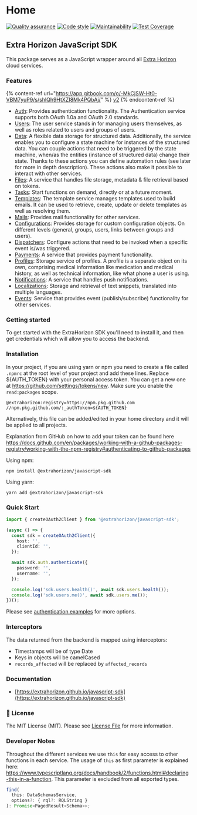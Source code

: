# Home

[![Quality assurance](https://github.com/ExtraHorizon/javascript-sdk/actions/workflows/qualilty-assurance.yml/badge.svg?branch=master)](https://github.com/ExtraHorizon/javascript-sdk/actions/workflows/qualilty-assurance.yml) [![Code style](https://github.com/ExtraHorizon/javascript-sdk/actions/workflows/code-style.yml/badge.svg?branch=master)](https://github.com/ExtraHorizon/javascript-sdk/actions/workflows/code-style.yml) [![Maintainability](https://api.codeclimate.com/v1/badges/baa71ad27c3ce167cd7d/maintainability)](https://codeclimate.com/github/ExtraHorizon/javascript-sdk/maintainability) [![Test Coverage](https://api.codeclimate.com/v1/badges/baa71ad27c3ce167cd7d/test\_coverage)](https://codeclimate.com/github/ExtraHorizon/javascript-sdk/test\_coverage)

## Extra Horizon JavaScript SDK

This package serves as a JavaScript wrapper around all [Extra Horizon](https://www.extrahorizon.com/cloud-services) cloud services.

### Features

{% content-ref url="https://app.gitbook.com/o/-MkCjSW-Ht0-VBM7yuP9/s/shlQh9HtXZI8Mk4PQbAj/" %}
[v2](https://app.gitbook.com/o/-MkCjSW-Ht0-VBM7yuP9/s/shlQh9HtXZI8Mk4PQbAj/)
{% endcontent-ref %}



* [Auth](https://docs.extrahorizon.com/auth-service/): Provides authentication functionality. The Authentication service supports both OAuth 1.0a and OAuth 2.0 standards.
* [Users](https://docs.extrahorizon.com/user-service/): The user service stands in for managing users themselves, as well as roles related to users and groups of users.
* [Data](https://docs.extrahorizon.com/data-service/): A flexible data storage for structured data. Additionally, the service enables you to configure a state machine for instances of the structured data. You can couple actions that need to be triggered by the state machine, when/as the entities (instance of structured data) change their state. Thanks to these actions you can define automation rules (see later for more in depth description). These actions also make it possible to interact with other services.
* [Files](https://docs.extrahorizon.com/data-service/): A service that handles file storage, metadata & file retrieval based on tokens.
* [Tasks](https://docs.extrahorizon.com/file-service/): Start functions on demand, directly or at a future moment.
* [Templates](https://docs.extrahorizon.com/template-service/): The template service manages templates used to build emails. It can be used to retrieve, create, update or delete templates as well as resolving them.
* [Mails](https://docs.extrahorizon.com/mail-service/): Provides mail functionality for other services.
* [Configurations](https://docs.extrahorizon.com/configuration-service/): Provides storage for custom configuration objects. On different levels (general, groups, users, links between groups and users).
* [Dispatchers](https://docs.extrahorizon.com/dispatcher-service/): Configure actions that need to be invoked when a specific event is/was triggered.
* [Payments](https://docs.extrahorizon.com/payment-service/): A service that provides payment functionality.
* [Profiles](https://docs.extrahorizon.com/profile-service/): Storage service of profiles. A profile is a separate object on its own, comprising medical information like medication and medical history, as well as technical information, like what phone a user is using.
* [Notifications](https://docs.extrahorizon.com/notification-service/): A service that handles push notifications.
* [Localizations](https://docs.extrahorizon.com/localization-service/): Storage and retrieval of text snippets, translated into multiple languages.
* [Events](https://docs.extrahorizon.com/event-service/): Service that provides event (publish/subscribe) functionality for other services.

### Getting started

To get started with the ExtraHorizon SDK you'll need to install it, and then get credentials which will allow you to access the backend.

### Installation

In your project, if you are using yarn or npm you need to create a file called `.npmrc` at the root level of your project and add these lines. Replace ${AUTH\_TOKEN} with your personal access token. You can get a new one at https://github.com/settings/tokens/new. Make sure you enable the `read:packages` scope.

```
@extrahorizon:registry=https://npm.pkg.github.com
//npm.pkg.github.com/:_authToken=${AUTH_TOKEN}
```

Alternatively, this file can be added/edited in your home directory and it will be applied to all projects.

Explanation from GitHub on how to add your token can be found here https://docs.github.com/en/packages/working-with-a-github-packages-registry/working-with-the-npm-registry#authenticating-to-github-packages

Using npm:

```
npm install @extrahorizon/javascript-sdk
```

Using yarn:

```
yarn add @extrahorizon/javascript-sdk
```

### Quick Start

```ts
import { createOAuth2Client } from '@extrahorizon/javascript-sdk';

(async () => {
  const sdk = createOAuth2Client({
    host: '',
    clientId: '',
  });

  await sdk.auth.authenticate({
    password: '',
    username: '',
  });

  console.log('sdk.users.health()', await sdk.users.health());
  console.log('sdk.users.me()', await sdk.users.me());
})();
```

Please see [authentication examples](https://extrahorizon.github.io/javascript-sdk/#/docs/examples/authentication) for more options.

### Interceptors

The data returned from the backend is mapped using interceptors:

* Timestamps will be of type Date
* Keys in objects will be camelCased
* `records_affected` will be replaced by `affected_records`

### Documentation

* [https://extrahorizon.github.io/javascript-sdk](https://extrahorizon.github.io/javascript-sdk)

### 🔑 License

The MIT License (MIT). Please see [License File](LICENSE/) for more information.

### Developer Notes

Throughout the different services we use `this` for easy access to other functions in each service. The usage of `this` as first parameter is explained here: https://www.typescriptlang.org/docs/handbook/2/functions.html#declaring-this-in-a-function. This parameter is excluded from all exported types.

```ts
find(
  this: DataSchemasService,
  options?: { rql?: RQLString }
): Promise<PagedResult<Schema>>;
```
